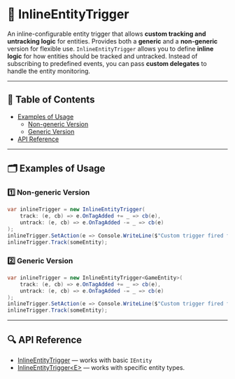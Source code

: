 # 🧩 InlineEntityTrigger

An inline-configurable entity trigger that allows **custom tracking and untracking logic** for entities. Provides both a
**generic** and a **non-generic** version for flexible use. `InlineEntityTrigger` allows you to define **inline logic**
for how entities should be tracked and untracked. Instead of subscribing to predefined events, you can pass **custom
delegates** to handle the entity monitoring.

---

## 📑 Table of Contents

- [Examples of Usage](#-examples-of-usage)
    - [Non-generic Version](#ex1)
    - [Generic Version](#ex2)
- [API Reference](#-api-reference)

---

## 🗂 Examples of Usage

<div id="ex1"></div>

### 1️⃣ Non-generic Version

```csharp
var inlineTrigger = new InlineEntityTrigger(
    track: (e, cb) => e.OnTagAdded += _ => cb(e),
    untrack: (e, cb) => e.OnTagAdded -= _ => cb(e)
);
inlineTrigger.SetAction(e => Console.WriteLine($"Custom trigger fired for {e.Name}"));
inlineTrigger.Track(someEntity);
```

<div id="ex2"></div>

### 2️⃣ Generic Version

```csharp
var inlineTrigger = new InlineEntityTrigger<GameEntity>(
    track: (e, cb) => e.OnTagAdded += _ => cb(e),
    untrack: (e, cb) => e.OnTagAdded -= _ => cb(e)
);
inlineTrigger.SetAction(e => Console.WriteLine($"Custom trigger fired for {e.Name}"));
inlineTrigger.Track(someEntity);
```

--- 

## 🔍 API Reference

- [InlineEntityTrigger](InlineEntityTrigger.md)  — works with basic `IEntity`
- [InlineEntityTrigger\<E>](InlineEntityTrigger%601.md) — works with specific entity types.